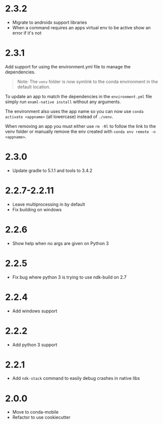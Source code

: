 # 2.3.2

- Migrate to androidx support libraries
- When a command requires an apps virtual env to be active show an error if
it's not

# 2.3.1

Add support for using the environment.yml file to manage the dependencies.

> Note: The `venv` folder is now symlink to the conda environment in the default
> location.

To update an app to match the dependencies in the `environment.yml` file simply
run `enaml-native install` without any arguments.

The environment also uses the app name so you can now use
`conda activate <appname>` (all lowercase) instead of `./venv`.

When removing an app you must either use `rm -Rl` to follow the link to the
venv folder or manually remove the env created with
`conda env remote -n <appname>`.


# 2.3.0

- Update gradle to 5.1.1 and tools to 3.4.2

# 2.2.7-2.2.11

- Leave multiprocessing in by default
- Fix building on windows

# 2.2.6

- Show help when no args are given on Python 3

# 2.2.5

- Fix bug where python 3 is trying to use ndk-build on 2.7

# 2.2.4

- Add windows support

# 2.2.2

- Add python 3 support

# 2.2.1

- Add `ndk-stack` command to easily debug crashes in native libs

# 2.0.0

- Move to conda-mobile
- Refactor to use cookiecutter
